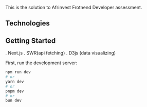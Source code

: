 This is the solution to Afrinvest Frotnend Developer assessment.

## Technologies

## Getting Started

  . Next.js
  . SWR(api fetching)
  . D3js (data visualizing)


First, run the development server:

```bash
npm run dev
# or
yarn dev
# or
pnpm dev
# or
bun dev
```

